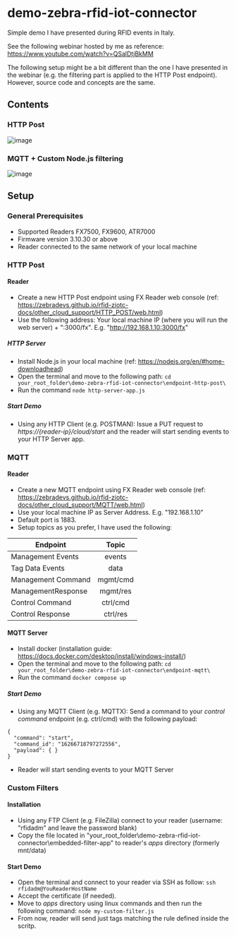 # demo-zebra-rfid-iot-connector
Simple demo I have presented during RFID events in Italy.

See the following webinar hosted by me as reference: https://www.youtube.com/watch?v=QSalDtjBkMM

The following setup might be a bit different than the one I have presented in the webinar (e.g. the filtering part is applied to the HTTP Post endpoint).
However, source code and concepts are the same.

## Contents
### HTTP Post
![image](https://user-images.githubusercontent.com/101400857/207549985-f9ad1fca-e727-4460-a8f3-b3b4361852a1.png)

### MQTT + Custom Node.js filtering
![image](https://user-images.githubusercontent.com/101400857/207550171-d1a5b6ac-e5f0-4cbe-bb59-5727d9426940.png)


## Setup

### General Prerequisites
- Supported Readers FX7500, FX9600, ATR7000
- Firmware version 3.10.30 or above
- Reader connected to the same network of your local machine

### HTTP Post
#### Reader
- Create a new HTTP Post endpoint using FX Reader web console (ref: https://zebradevs.github.io/rfid-ziotc-docs/other_cloud_support/HTTP_POST/web.html)
- Use the following address: Your local machine IP (where you will run the web server) + ":3000/fx". E.g. "http://192.168.1.10:3000/fx"
##### HTTP Server
- Install Node.js in your local machine (ref: https://nodejs.org/en/#home-downloadhead)
- Open the terminal and move to the following path: ```cd your_root_folder\demo-zebra-rfid-iot-connector\endpoint-http-post\```
- Run the command ```node http-server-app.js```
##### Start Demo
- Using any HTTP Client (e.g. POSTMAN): Issue a PUT request to *https://{reader-ip}/cloud/start* and the reader will start sending events to your HTTP Server app.

### MQTT
#### Reader
- Create a new MQTT endpoint using FX Reader web console (ref: https://zebradevs.github.io/rfid-ziotc-docs/other_cloud_support/MQTT/web.html)
- Use your local machine IP as Server Address. E.g. "192.168.1.10"
- Default port is 1883.
- Setup topics as you prefer, I have used the following:

| Endpoint          | Topic			|
| -------------     |   :---:   |
|Management Events  | events	  |
|Tag Data Events    | data		  |
|Management Command	| mgmt/cmd	|
|ManagementResponse	| mgmt/res	|
|Control Command	  | ctrl/cmd	|
|Control Response	  | ctrl/res	|

#### MQTT Server
- Install docker (installation guide: https://docs.docker.com/desktop/install/windows-install/)
- Open the terminal and move to the following path: ```cd your_root_folder\demo-zebra-rfid-iot-connector\endpoint-mqtt\```
- Run the command ```docker compose up```
##### Start Demo
- Using any MQTT Client (e.g. MQTTX): Send a command to your *control command* endpoint (e.g. ctrl/cmd) with the following payload:
```
{
  "command": "start",
  "command_id": "16266718797272556",
  "payload": { }
}
```
- Reader will start sending events to your MQTT Server

### Custom Filters
#### Installation
- Using any FTP Client (e.g. FileZilla) connect to your reader (username: "rfidadm" and leave the password blank)
- Copy the file located in "your_root_folder\demo-zebra-rfid-iot-connector\embedded-filter-app\" to reader's *apps* directory (formerly mnt/data)
#### Start Demo
- Open the terminal and connect to your reader via SSH as follow: ```ssh rfidadm@YouReaderHostName```
- Accept the certificate (if needed).
- Move to *apps* directory using linux commands and then run the following command: ```node my-custom-filter.js```
- From now, reader will send just tags matching the rule defined inside the scritp.

